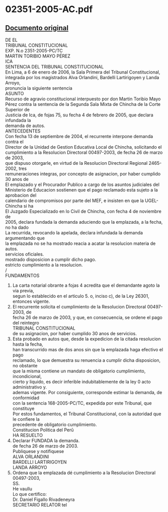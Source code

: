 
02351-2005-AC.pdf
=================
  
[Documento original](https://tc.gob.pe/jurisprudencia/2006/02351-2005-AC.pdf)  
---  
DE EL  
TRIBUNAL CONSTITUCIONAL  
EXP. N.o 2351-2005-PC/TC  
MARTIN TORIBIO MAYO PÉREZ  
ICA  
SENTENCIA DEL TRIBUNAL CONSTITUCIONAL  
En Lima, a 6 de enero de 2006, la Sala Primera del Tribunal Constitucional,  
integrada por los magistrados Alva Orlandini, Bardelli Lartirigoyen y Landa Arroyo,  
pronuncia la siguiente sentencia  
ASUNTO  
Recurso de agravio constitucional interpuesto por don Martin Toribio Mayo  
Pérez contra la sentencia de la Segunda Sala Mixta de Chincha de la Corte Superior de  
Justicia de Ica, de fojas 75, su fecha 4 de febrero de 2005, que declara infundada la  
demanda de autos.  
ANTECEDENTES  
Con fecha 13 de septiembre de 2004, el recurrente interpone demanda contra el  
Director de la Unidad de Gestion Educativa Local de Chincha, solicitando el  
cumplimiento a la Resolucion Directoral 00497-2003, de fecha 26 de marzo de 2003,  
que dispuso otorgarle, en virtud de la Resolucion Directoral Regional 2465-2002, tres  
remuneraciones integras, por concepto de asignacion, por haber cumplido 30 anos de  
El emplazado y el Procurador Publico a cargo de los asuntos judiciales del  
Ministerio de Educacion sostienen que el pago reclamado esta sujeto a la aprobacion del  
calendario de compromisos por parte del MEF, e insisten en que la UGEL-Chincha si ha  
El Juzgado Especializado en lo Civil de Chincha, con fecha 4 de noviembre de  
2005, declara fundada la demanda aduciendo que la emplazada, a la fecha, no ha dado  
La recurrida, revocando la apelada, declara infundada la demanda argumentando que  
la emplazada no se ha mostrado reacia a acatar la resolucion materia de autos.  
servicios oficiales.  
mostrado disposicion a cumplir dicho pago.  
estricto cumplimiento a la resolucion.  
/  
FUNDAMENTOS  
1. La carta notarial obrante a fojas 4 acredita que el demandante agoto la via previa,  
segun lo establecido en el articulo 5. o, inciso c), de la Ley 26301, entonces vigente.  
2. El recurrente solicita el cumplimiento de la Resolucion Directoral 00497-2003, de  
fecha 26 de marzo de 2003, y que, en consecuencia, se ordene el pago del reintegro  
TRIBUNAL CONSTITUCIONAL  
de su asignacion, por haber cumplido 30 anos de servicios.  
3. Esta probado en autos que, desde la expedicion de la citada resolucion hasta la fecha,  
han transcurrido mas de dos anos sin que la emplazada haga efectivo el pago  
reclamado, lo que demuestra su renuencia a cumplir dicha disposicion, no obstante  
que la misma contiene un mandato de obligatorio cumplimiento, incondicional,  
cierto y liquido, es decir inferible indubitablemente de la ley 0 acto administrativo y.  
ademas vigente. Por consiguiente, corresponde estimar la demanda, de conformidad  
con la sentencia 168-2005-PC/TC, expedida por este Tribunal, que constituye  
Por estos fundamentos, el Tribunal Constitucional, con la autoridad que le confiere la  
precedente de obligatorio cumplimiento.  
Constitucion Politica del Perû  
HA RESUELTO  
1. Declarar FUNDADA la demanda.  
de fecha 26 de marzo de 2003.  
Publiquese y notifiquese  
ALVA ORLANDINI  
BARDELLI LARTIRIGOYEN  
LANDA ARROYO  
2. Ordena que la emplazada dé cumplimiento a la Resolucion Directoral 00497-2003,  
SS.  
He vaullu  
Lo que certifico:  
Dr. Daniel Figallo Rivadeneyra  
SECRETARIO RELATOR tel